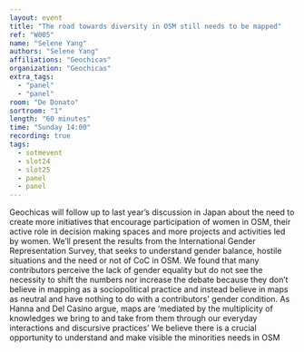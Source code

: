 ```yaml
---
layout: event
title: "The road towards diversity in OSM still needs to be mapped"
ref: "W005"
name: "Selene Yang"
authors: "Selene Yang"
affiliations: "Geochicas"
organization: "Geochicas"
extra_tags:
  - "panel"
  - "panel"
room: "De Donato"
sortroom: "1"
length: "60 minutes"
time: "Sunday 14:00"
recording: true
tags:
  - sotmevent
  - slot24
  - slot25
  - panel
  - panel
---
```

Geochicas will follow up to last year’s discussion in Japan about the need to create more initiatives that encourage participation of women in OSM, their active role in decision making spaces and more projects and activities led by women. We’ll present the results from the International Gender Representation Survey, that seeks to understand gender balance, hostile situations and the need or not of CoC in OSM. We found that many contributors perceive the lack of gender equality but do not see the necessity to shift the numbers nor increase the debate because they don’t believe in mapping as a sociopolitical practice and instead believe in maps as neutral and have nothing to do with a contributors&#39; gender condition. As Hanna and Del Casino argue, maps are ‘mediated by the multiplicity of knowledges we bring to and take from them through our everyday interactions and discursive practices’ We believe there is a crucial opportunity to understand and make visible the minorities needs in OSM
